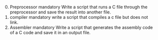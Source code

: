 0. Preprocessor
mandatory
Write a script that runs a C file through the preprocessor and save the result into another file.
1. compiler
mandatory
write a script that compiles a c file but does not link.
2. Assembler
mandatory
Write a script that generates the assembly code of a C code and save it in an output file.
